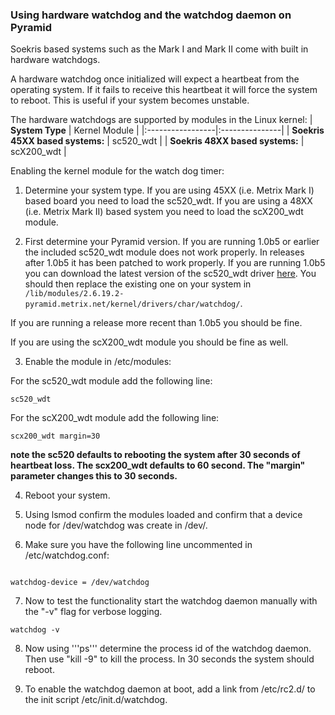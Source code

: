 ### Using hardware watchdog and the watchdog daemon on Pyramid ###

Soekris based systems such as the Mark I and Mark II come with built in hardware watchdogs.

A hardware watchdog once initialized will expect a heartbeat from the operating system. If it fails
to receive this heartbeat it will force the system to reboot. This is useful if your system becomes
unstable.

The hardware watchdogs are supported by modules in the Linux kernel:
| **System Type**  |  Kernel Module |
|:-----------------|:---------------|
| **Soekris 45XX based systems:** | sc520\_wdt |
| **Soekris 48XX based systems:** | scX200\_wdt |

Enabling the kernel module for the watch dog timer:

1. Determine your system type. If you are using 45XX (i.e. Metrix Mark I) based board you need to load the sc520\_wdt. If you are using a 48XX (i.e. Metrix Mark II)  based system you need to load the scX200\_wdt module.

2. First determine your Pyramid version. If you are running 1.0b5 or earlier the included sc520\_wdt module does
not work properly. In releases after 1.0b5 it has been patched to work properly. If you are running 1.0b5 you can download the latest version of the sc520\_wdt driver [here](http://pyramid.metrix.net/trac/browser/Pyramid/dist/lib/modules/2.6.19.2-pyramid.metrix.net/kernel/drivers/char/watchdog/sc520_wdt.ko). You should then replace the existing one on your system in ` /lib/modules/2.6.19.2-pyramid.metrix.net/kernel/drivers/char/watchdog/ `.

If you are running a release more recent than 1.0b5 you should be fine.

If you are using the scX200\_wdt module you should be fine as well.

3. Enable the module in /etc/modules:

For the sc520\_wdt module add the following line:
```
sc520_wdt
```

For the scX200\_wdt module add the following line:
```
scx200_wdt margin=30
```

**note the sc520 defaults to rebooting the system after 30 seconds of heartbeat loss. The scx200\_wdt defaults to 60 second. The "margin" parameter changes this to 30 seconds.**

4. Reboot your system.

5. Using lsmod confirm the modules loaded and confirm that a device node for /dev/watchdog was create in /dev/.

6. Make sure you have the following line uncommented in /etc/watchdog.conf:

```

watchdog-device = /dev/watchdog

```

7. Now to test the functionality start the watchdog daemon manually with the "-v" flag for verbose logging.

```
watchdog -v
```

8. Now using '''ps''' determine the process id of the watchdog daemon. Then use "kill -9" to kill the process. In 30 seconds the system should
reboot.

9. To enable the watchdog daemon at boot, add a link from /etc/rc2.d/ to the init script /etc/init.d/watchdog.

